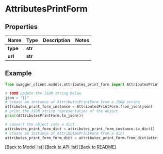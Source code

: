 # AttributesPrintForm


## Properties

Name | Type | Description | Notes
------------ | ------------- | ------------- | -------------
**type** | **str** |  | 
**url** | **str** |  | 

## Example

```python
from swagger_client.models.attributes_print_form import AttributesPrintForm

# TODO update the JSON string below
json = "{}"
# create an instance of AttributesPrintForm from a JSON string
attributes_print_form_instance = AttributesPrintForm.from_json(json)
# print the JSON string representation of the object
print(AttributesPrintForm.to_json())

# convert the object into a dict
attributes_print_form_dict = attributes_print_form_instance.to_dict()
# create an instance of AttributesPrintForm from a dict
attributes_print_form_form_dict = attributes_print_form.from_dict(attributes_print_form_dict)
```
[[Back to Model list]](../README.md#documentation-for-models) [[Back to API list]](../README.md#documentation-for-api-endpoints) [[Back to README]](../README.md)


